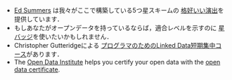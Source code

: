 - [Ed Summers](http://inkdroid.org/ehs) は我々がここで構築している5つ星スキームの [格好いい演出](http://inkdroid.org/journal/2010/06/04/the-5-stars-of-open-linked-data/ "the 5 stars of open linked data")を提供しています．
- もしあなたがオープンデータを持っているならば，適合レベルを示すのに [星バッジ](http://lab.linkeddata.deri.ie/2010/lod-badges/)を使いたいかもしれません．
- Christopher Gutteridgeによる [プログラマのためのLinked Data短期集中コース](http://openorg.ecs.soton.ac.uk/wiki/Linked_Data_Basics_for_Techies)があります．
- The [Open Data Institute](http://theodi.org/) helps you certify your open data with the [open data certificate](https://certificates.theodi.org/).
